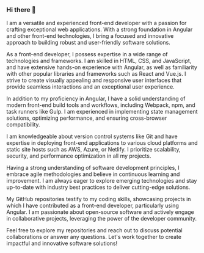 ### Hi there 👋

I am a versatile and experienced front-end developer with a passion for crafting exceptional web applications. With a strong foundation in Angular and other front-end technologies, I bring a focused and innovative approach to building robust and user-friendly software solutions.

As a front-end developer, I possess expertise in a wide range of technologies and frameworks. I am skilled in HTML, CSS, and JavaScript, and have extensive hands-on experience with Angular, as well as familiarity with other popular libraries and frameworks such as React and Vue.js. I strive to create visually appealing and responsive user interfaces that provide seamless interactions and an exceptional user experience.

In addition to my proficiency in Angular, I have a solid understanding of modern front-end build tools and workflows, including Webpack, npm, and task runners like Gulp. I am experienced in implementing state management solutions, optimizing performance, and ensuring cross-browser compatibility.

I am knowledgeable about version control systems like Git and have expertise in deploying front-end applications to various cloud platforms and static site hosts such as AWS, Azure, or Netlify. I prioritize scalability, security, and performance optimization in all my projects.

Having a strong understanding of software development principles, I embrace agile methodologies and believe in continuous learning and improvement. I am always eager to explore emerging technologies and stay up-to-date with industry best practices to deliver cutting-edge solutions.

My GitHub repositories testify to my coding skills, showcasing projects in which I have contributed as a front-end developer, particularly using Angular. I am passionate about open-source software and actively engage in collaborative projects, leveraging the power of the developer community.

Feel free to explore my repositories and reach out to discuss potential collaborations or answer any questions. Let's work together to create impactful and innovative software solutions!

<!--
**SanketDodo/SanketDodo** is a ✨ _particular_ ✨ repository because its `README.md` (this file) appears on your GitHub profile.

Here are some ideas to get you started:

- 🔭 I’m currently working on ...
- 🌱 I’m currently learning ...
- 👯 I’m looking to collaborate on ...
- 🤔 I’m looking for help with ...
- 💬 Ask me about ...
- 📫 How to reach me: ...
- 😄 Pronouns: ...
- ⚡ Fun fact: ...
-->

